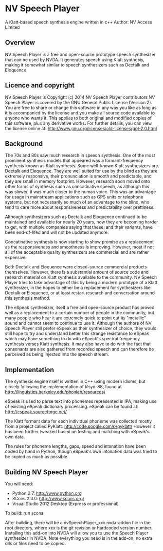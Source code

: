 # NV Speech Player
A Klatt-based speech synthesis engine written in c++
Author: NV Access Limited

## Overview
NV Speech Player is a free and open-source prototype speech synthesizer that can be used by NVDA. It generates speech using Klatt synthesis, making it somewhat similar to speech synthesizers such as Dectalk and Eloquence.

## Licence and copyright
NV Speech Player is Copyright (c) 2014 NV Speech Player contributors
NV Speech Player is covered by the GNU General Public License (Version 2). 
You are free to share or change this software in any way you like 
as long as it is accompanied by the license and you make all 
source code available to anyone who wants it. This applies to 
both original and modified copies of this software, plus any 
derivative works.
For further details, you can view the license online at: 
http://www.gnu.org/licenses/old-licenses/gpl-2.0.html

## Background
The 70s and 80s saw much research in speech synthesis. One of the most prominent synthesis models that appeared was a formant-frequency synthesis known as Klatt synthesis. Some well-known Klatt synthesizers are Dectalk and Eloquence. They are well suited for use by the blind as they are extremely responsive, their pronunciation is smooth and predictable, and they are small in memory footprint. However, research soon moved onto other forms of synthesis such as concatinative speech, as although this was slower, it was much closer to the human voice. This was an advantage for usage in mainstream applications such as GPS units or telephone systems, but not necessarily so much of an advantage to the blind, who tend to care more about responsiveness and predictability over prettiness.

Although synthesizers such as Dectalk and Eloquence continued to be maintained and available for nearly 20 years, now they are becoming harder to get, with multiple companies saying that these, and their variants, have been end-of-lifed and will not be updated anymore. 

Concatinative synthesis is now starting to show promise as a replacement as the responsiveness and smoothness is improving. However, most if not all of the acceptable quality synthesizers are commercial and are rather expensive.

Both Dectalk and Eloquence were closed-source commercial products themselves. However, there is a substantial amount of source code and research material on Klatt synthesis available to the community. NV Speech Player tries to take advantage of this by being a 
modern prototype of a Klatt synthesizer, in the hopes to either be a replacement for synthesizers like Dectalk or Eloquence, or at least restart research and conversation around this synthesis method.

The eSpeak synthesizer, itself a free and open-source product has proved well as a replacement to a certain number of people in the community, but many people who hear it are extremely quick to point out its "metallic" sound and cannot seem to continue to use it. Although the authors of NV Speech Player still prefer eSpeak as their synthesizer of choice, they would still hope to try and understand better this strange resistance to eSpeak which may have something to do with eSpeak's spectral frequency synthesis verses Klatt synthesis. It may also have to do with the fact that consonants are also gathered from recorded speech and can therefore be perceived as being injected into the speech stream.

## Implementation
The synthesis engine itself is written in C++ using modern idioms, but closely following the implementation of klsyn-88, found at http://linguistics.berkeley.edu/phonlab/resources/

eSpeak is used to parse text into phonemes represented in IPA, making use of existing eSpeak dictionary processing. eSpeak can be found at: http://espeak.sourceforge.net/

The Klatt formant data for each individual phoneme was collected mostly from a project called PyKlatt: http://code.google.com/p/pyklatt/ However it has been further tweaked based on testing and matching with eSpeak's own data.

The rules for phoneme lengths, gaps, speed and intonation have been coded by hand in Python, though eSpeak's own intonation data was tried to be copied as much as possible.
 
## Building NV Speech Player
You will need:
- Python 2.7: http://www.python.org
- SCons 2.3.0: http://www.scons.org/
- Visual Studio 2012 Desktop (Express or professional)
 
To build: run scons

After building, there will be a nvSpeechPlayer_xxx.nvda-addon file in the root directory, where xxx is the git revision or hardcoded version number.
Installing this add-on into NVDA will allow you to use the Speech Player synthesizer in NVDA. Note everything you need is in the add-on, no extra dlls or files need to be copied.
 
